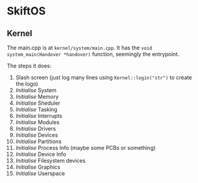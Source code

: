 # SkiftOS

## Kernel

The main.cpp is at `kernel/system/main.cpp`. It has the `void system_main(Handover *handover)` function, seemingly the entrypoint.

The steps it does:

1. Slash screen (just log many lines using `Kernel::login("str")` to create the logo)
2. _Initialise_ System
3. _Initialise_ Memory
4. _Initialise_ Sheduler
5. _Initialise_ Tasking
6. _Initialise_ Interrupts
7. _Initialise_ Modules
8. _Initialise_ Drivers
9. _Initialise_ Devices
10. _Initialise_ Partitions
11. _Initialise_ Process Info (maybe some PCBs or something)
12. _Initialise_ Device Info
13. _Initialise_ Filesystem devices
14. _Initialise_ Graphics
15. _Initialise_ Userspace

